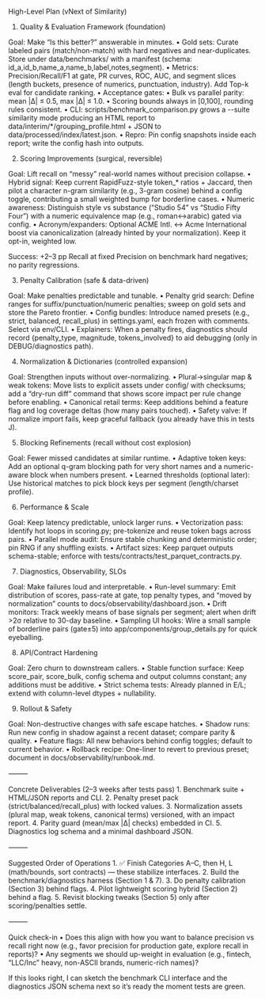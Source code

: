 High-Level Plan (vNext of Similarity)

1) Quality & Evaluation Framework (foundation)

Goal: Make “Is this better?” answerable in minutes.
	•	Gold sets: Curate labeled pairs (match/non-match) with hard negatives and near-duplicates. Store under data/benchmarks/ with a manifest (schema: id_a,id_b,name_a,name_b,label,notes,segment).
	•	Metrics: Precision/Recall/F1 at gate, PR curves, ROC, AUC, and segment slices (length buckets, presence of numerics, punctuation, industry). Add Top-k eval for candidate ranking.
	•	Acceptance gates:
	•	Bulk vs parallel parity: mean |Δ| ≤ 0.5, max |Δ| ≤ 1.0.
	•	Scoring bounds always in [0,100], rounding rules consistent.
	•	CLI: scripts/benchmark_comparison.py grows a --suite similarity mode producing an HTML report to data/interim/*/grouping_profile.html + JSON to data/processed/index/latest.json.
	•	Repro: Pin config snapshots inside each report; write the config hash into outputs.

2) Scoring Improvements (surgical, reversible)

Goal: Lift recall on “messy” real-world names without precision collapse.
	•	Hybrid signal: Keep current RapidFuzz-style token_* ratios + Jaccard, then pilot a character n-gram similarity (e.g., 3-gram cosine) behind a config toggle, contributing a small weighted bump for borderline cases.
	•	Numeric awareness: Distinguish style vs substance (“Studio 54” vs “Studio Fifty Four”) with a numeric equivalence map (e.g., roman↔arabic) gated via config.
	•	Acronym/expanders: Optional ACME Intl. ↔ Acme International boost via canonicalization (already hinted by your normalization). Keep it opt-in, weighted low.

Success: +2–3 pp Recall at fixed Precision on benchmark hard negatives; no parity regressions.

3) Penalty Calibration (safe & data-driven)

Goal: Make penalties predictable and tunable.
	•	Penalty grid search: Define ranges for suffix/punctuation/numeric penalties; sweep on gold sets and store the Pareto frontier.
	•	Config bundles: Introduce named presets (e.g., strict, balanced, recall_plus) in settings.yaml, each frozen with comments. Select via env/CLI.
	•	Explainers: When a penalty fires, diagnostics should record {penalty_type, magnitude, tokens_involved} to aid debugging (only in DEBUG/diagnostics path).

4) Normalization & Dictionaries (controlled expansion)

Goal: Strengthen inputs without over-normalizing.
	•	Plural→singular map & weak tokens: Move lists to explicit assets under config/ with checksums; add a “dry-run diff” command that shows score impact per rule change before enabling.
	•	Canonical retail terms: Keep additions behind a feature flag and log coverage deltas (how many pairs touched).
	•	Safety valve: If normalize import fails, keep graceful fallback (you already have this in tests J).

5) Blocking Refinements (recall without cost explosion)

Goal: Fewer missed candidates at similar runtime.
	•	Adaptive token keys: Add an optional q-gram blocking path for very short names and a numeric-aware block when numbers present.
	•	Learned thresholds (optional later): Use historical matches to pick block keys per segment (length/charset profile).

6) Performance & Scale

Goal: Keep latency predictable, unlock larger runs.
	•	Vectorization pass: Identify hot loops in scoring.py; pre-tokenize and reuse token bags across pairs.
	•	Parallel mode audit: Ensure stable chunking and deterministic order; pin RNG if any shuffling exists.
	•	Artifact sizes: Keep parquet outputs schema-stable; enforce with tests/contracts/test_parquet_contracts.py.

7) Diagnostics, Observability, SLOs

Goal: Make failures loud and interpretable.
	•	Run-level summary: Emit distribution of scores, pass-rate at gate, top penalty types, and “moved by normalization” counts to docs/observability/dashboard.json.
	•	Drift monitors: Track weekly means of base signals per segment; alert when drift >2σ relative to 30-day baseline.
	•	Sampling UI hooks: Wire a small sample of borderline pairs (gate±5) into app/components/group_details.py for quick eyeballing.

8) API/Contract Hardening

Goal: Zero churn to downstream callers.
	•	Stable function surface: Keep score_pair, score_bulk, config schema and output columns constant; any additions must be additive.
	•	Strict schema tests: Already planned in E/L; extend with column-level dtypes + nullability.

9) Rollout & Safety

Goal: Non-destructive changes with safe escape hatches.
	•	Shadow runs: Run new config in shadow against a recent dataset; compare parity & quality.
	•	Feature flags: All new behaviors behind config toggles; default to current behavior.
	•	Rollback recipe: One-liner to revert to previous preset; document in docs/observability/runbook.md.

⸻

Concrete Deliverables (2–3 weeks after tests pass)
	1.	Benchmark suite + HTML/JSON reports and CLI.
	2.	Penalty preset pack (strict/balanced/recall_plus) with locked values.
	3.	Normalization assets (plural map, weak tokens, canonical terms) versioned, with an impact report.
	4.	Parity guard (mean/max |Δ| checks) embedded in CI.
	5.	Diagnostics log schema and a minimal dashboard JSON.

⸻

Suggested Order of Operations
	1.	✅ Finish Categories A–C, then H, L (math/bounds, sort contracts) — these stabilize interfaces.
	2.	Build the benchmark/diagnostics harness (Section 1 & 7).
	3.	Do penalty calibration (Section 3) behind flags.
	4.	Pilot lightweight scoring hybrid (Section 2) behind a flag.
	5.	Revisit blocking tweaks (Section 5) only after scoring/penalties settle.

⸻

Quick check-in
	•	Does this align with how you want to balance precision vs recall right now (e.g., favor precision for production gate, explore recall in reports)?
	•	Any segments we should up-weight in evaluation (e.g., fintech, “LLC/Inc” heavy, non-ASCII brands, numeric-rich names)?

If this looks right, I can sketch the benchmark CLI interface and the diagnostics JSON schema next so it’s ready the moment tests are green.